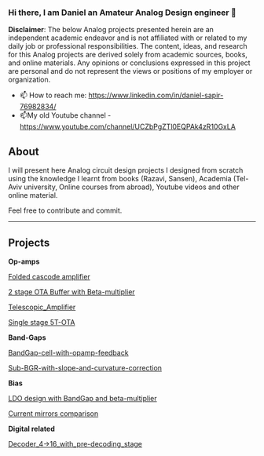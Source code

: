 ### Hi there, I am Daniel an Amateur Analog Design engineer 👋
**Disclaimer**: The below Analog projects presented herein are an independent academic endeavor and is not affiliated with or related to my daily job or professional responsibilities. The content, ideas, and research for this Analog projects are derived solely from academic sources, books, and online materials. Any opinions or conclusions expressed in this project are personal and do not represent the views or positions of my employer or organization.

- 📫 How to reach me: https://www.linkedin.com/in/daniel-sapir-76982834/
- 📫My old Youtube channel - https://www.youtube.com/channel/UCZbPgZTl0EQPAk4zR10GxLA
<!--
**dsapir4422/dsapir4422** is a ✨ _special_ ✨ repository because its `README.md` (this file) appears on your GitHub profile.

Here are some ideas to get you started:

- 🔭 I’m currently working on ...
- 🌱 I’m currently learning ...
- 👯 I’m looking to collaborate on ...
- 🤔 I’m looking for help with ...
- 💬 Ask me about ...

- 😄 Pronouns: ...
- ⚡ Fun fact: ...
-->
## About
I will present here Analog circuit design projects I designed from scratch using the knowledge I learnt from books (Razavi, Sansen), Academia (Tel-Aviv university, Online courses from abroad), Youtube videos and other online material.

Feel free to contribute and commit.

---------------------------------
## Projects
**Op-amps**

[Folded cascode amplifier](https://github.com/dsapir4422/Folded_Cascode_Amplifier)

[2 stage OTA Buffer with Beta-multiplier](https://github.com/dsapir4422/2-stage-OTA-buffer-w-Beta-multiplier)

[Telescopic_Amplifier](https://github.com/dsapir4422/Telescopic_Amplifier/blob/main/README.md)

[Single stage 5T-OTA](https://github.com/dsapir4422/5T_OTA/blob/main/README.md)

**Band-Gaps**

[BandGap-cell-with-opamp-feedback](https://github.com/dsapir4422/BGAP-cell-with-feedback/blob/main/README.md)

[Sub-BGR-with-slope-and-curvature-correction](https://github.com/dsapir4422/Sub-BGR-with-slope-and-curvature-correction)

**Bias**

[LDO design with BandGap and beta-multiplier ](https://github.com/dsapir4422/LDO_design)

[Current mirrors comparison](https://github.com/dsapir4422/Current-Mirrors-comparison/blob/main/README.md)

**Digital related**

[Decoder_4->16_with_pre-decoding_stage](https://github.com/dsapir4422/Decoder_4_16/blob/main/README.md)
